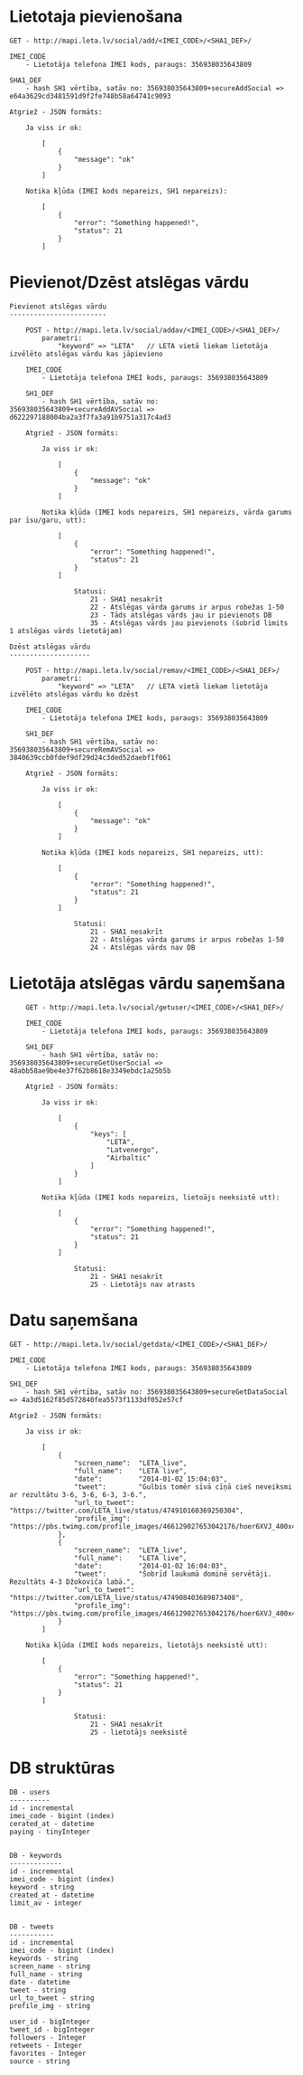 Lietotaja pievienošana 
======================

	GET - http://mapi.leta.lv/social/add/<IMEI_CODE>/<SHA1_DEF>/

	IMEI_CODE
		- Lietotāja telefona IMEI kods, paraugs: 356938035643809

	SHA1_DEF
		- hash SH1 vērtība, satāv no: 356938035643809+secureAddSocial => e64a3629cd3481591d9f2fe748b58a64741c9093

	Atgriež - JSON formāts:

		Ja viss ir ok:

			[
				{
					"message": "ok"
				}
			]

		Notika kļūda (IMEI kods nepareizs, SH1 nepareizs):

			[
				{
					"error": "Something happened!",
					"status": 21
				}
			]


Pievienot/Dzēst atslēgas vārdu
==============================

	Pievienot atslēgas vārdu
	------------------------

		POST - http://mapi.leta.lv/social/addav/<IMEI_CODE>/<SHA1_DEF>/
			parametri:
				"keyword" => "LETA"   // LETA vietā liekam lietotāja izvēlēto atslēgas vārdu kas jāpievieno

		IMEI_CODE
			- Lietotāja telefona IMEI kods, paraugs: 356938035643809

		SH1_DEF
			- hash SH1 vērtība, satāv no: 356938035643809+secureAddAVSocial => d622297188004ba2a3f7fa3a91b9751a317c4ad3

		Atgriež - JSON formāts:

			Ja viss ir ok:

				[
					{
						"message": "ok"
					}
				]

			Notika kļūda (IMEI kods nepareizs, SH1 nepareizs, vārda garums par īsu/garu, utt):

				[
					{
						"error": "Something happened!",
						"status": 21
					}
				]

					Statusi:
						21 - SHA1 nesakrīt
						22 - Atslēgas vārda garums ir arpus robežas 1-50
						23 - Tāds atslēgas vārds jau ir pievienots DB
						35 - Atslēgas vārds jau pievienots (šobrīd limits 1 atslēgas vārds lietotājam)

	Dzēst atslēgas vārdu
	--------------------
		
		POST - http://mapi.leta.lv/social/remav/<IMEI_CODE>/<SHA1_DEF>/
			parametri:
				"keyword" => "LETA"   // LETA vietā liekam lietotāja izvēlēto atslēgas vārdu ko dzēst

		IMEI_CODE
			- Lietotāja telefona IMEI kods, paraugs: 356938035643809

		SH1_DEF
			- hash SH1 vērtība, satāv no: 356938035643809+secureRemAVSocial => 3840639ccb0fdef9df29d24c3ded52daebf1f061

		Atgriež - JSON formāts:

			Ja viss ir ok:

				[
					{
						"message": "ok"
					}
				]

			Notika kļūda (IMEI kods nepareizs, SH1 nepareizs, utt):

				[
					{
						"error": "Something happened!",
						"status": 21
					}
				]

					Statusi:
						21 - SHA1 nesakrīt
						22 - Atslēgas vārda garums ir arpus robežas 1-50
						24 - Atslēgas vārds nav DB


Lietotāja atslēgas vārdu saņemšana
==================================

		GET - http://mapi.leta.lv/social/getuser/<IMEI_CODE>/<SHA1_DEF>/

		IMEI_CODE
			- Lietotāja telefona IMEI kods, paraugs: 356938035643809

		SH1_DEF
			- hash SH1 vērtība, satāv no: 356938035643809+secureGetUserSocial => 48abb58ae9be4e37f62b8618e3349ebdc1a25b5b

		Atgriež - JSON formāts:

			Ja viss ir ok:

				[
					{
						"keys": [
							"LETA",
							"Latvenergo",
							"Airbaltic"
						]
					}
				]

			Notika kļūda (IMEI kods nepareizs, lietoājs neeksistē utt):

				[
					{
						"error": "Something happened!",
						"status": 21
					}
				]

					Statusi:
						21 - SHA1 nesakrīt
						25 - Lietotājs nav atrasts


Datu saņemšana
==============
	
	GET - http://mapi.leta.lv/social/getdata/<IMEI_CODE>/<SHA1_DEF>/

	IMEI_CODE
		- Lietotāja telefona IMEI kods, paraugs: 356938035643809

	SH1_DEF
		- hash SH1 vērtība, satāv no: 356938035643809+secureGetDataSocial => 4a3d5162f85d572840fea5573f1133df052e57cf
		
	Atgriež - JSON formāts:

		Ja viss ir ok:

			[
				{
					"screen_name": 	"LETA_live",
					"full_name": 	"LETA live",
					"date": 		"2014-01-02 15:04:03",
					"tweet": 		"Gulbis tomēr sīvā cīņā cieš neveiksmi ar rezultātu 3-6, 3-6, 6-3, 3-6.",
					"url_to_tweet": "https://twitter.com/LETA_live/status/474910160369250304",
					"profile_img": 	"https://pbs.twimg.com/profile_images/466129027653042176/hoer6XVJ_400x400.jpeg"
				},
				{
					"screen_name": 	"LETA_live",
					"full_name": 	"LETA live",
					"date": 		"2014-01-02 16:04:03",
					"tweet": 		"Šobrīd laukumā dominē servētāji. Rezultāts 4-3 Džokoviča labā.",
					"url_to_tweet": "https://twitter.com/LETA_live/status/474908403689873408",
					"profile_img": 	"https://pbs.twimg.com/profile_images/466129027653042176/hoer6XVJ_400x400.jpeg"
				}
			]

		Notika kļūda (IMEI kods nepareizs, lietotājs neeksistē utt):

			[
				{
					"error": "Something happened!",
					"status": 21
				}
			]

					Statusi:
						21 - SHA1 nesakrīt
						25 - lietotājs neeksistē



DB struktūras
=============

	DB - users
	----------
	id - incremental
	imei_code - bigint (index)
	cerated_at - datetime
	paying - tinyInteger


	DB - keywords
	-------------
	id - incremental
	imei_code - bigint (index)
	keyword - string
	created_at - datetime
	limit_av - integer


	DB - tweets
	-----------
	id - incremental
	imei_code - bigint (index)
	keywords - string
	screen_name - string
	full_name - string
	date - datetime
	tweet - string
	url_to_tweet - string
	profile_img - string

	user_id - bigInteger
	tweet_id - bigInteger
	followers - Integer
	retweets - Integer
	favorites - Integer
	source - string
